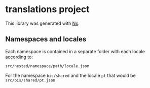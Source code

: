 # translations project

This library was generated with [Nx](https://nx.dev).

## Namespaces and locales

Each namespace is contained in a separate folder with each locale according to:

    src/nested/namespace/path/locale.json

For the namespace `bis/shared` and the locale `pt` that would be `src/bis/shared/pt.json`

